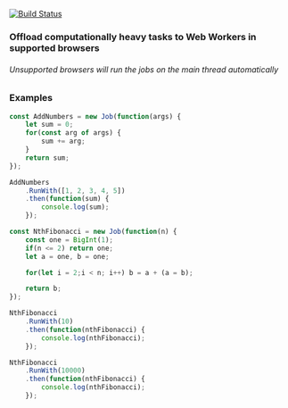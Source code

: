 [![Build Status](https://travis-ci.com/mariandev/dream-jobs.svg?branch=master)](https://travis-ci.com/mariandev/dream-jobs)

### Offload computationally heavy tasks to Web Workers in supported browsers
###### Unsupported browsers will run the jobs on the main thread automatically

### Examples

```javascript
const AddNumbers = new Job(function(args) {
	let sum = 0;
	for(const arg of args) {
		sum += arg;
	}
	return sum;
});

AddNumbers
	.RunWith([1, 2, 3, 4, 5])
	.then(function(sum) {
		console.log(sum);
	});
```

```javascript
const NthFibonacci = new Job(function(n) {
	const one = BigInt(1);
	if(n <= 2) return one;
	let a = one, b = one;

	for(let i = 2;i < n; i++) b = a + (a = b);

	return b;
});

NthFibonacci
	.RunWith(10)
	.then(function(nthFibonacci) {
		console.log(nthFibonacci);
	});

NthFibonacci
	.RunWith(10000)
	.then(function(nthFibonacci) {
		console.log(nthFibonacci);
	});
```
